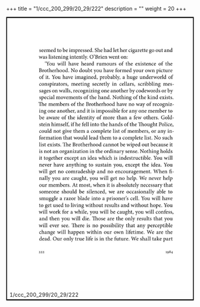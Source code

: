 +++
title = "1/ccc_200_299/20_29/222"
description = ""
weight = 20
+++

<table style="border:2px solid black;max-width:800px;max-height:800px;" 
><tr><td><img class="center-fit-jpg"
src="/jpg_/out_jpg_1984__222.jpg"  >1/ccc_200_299/20_29/222</img></td></tr></table>